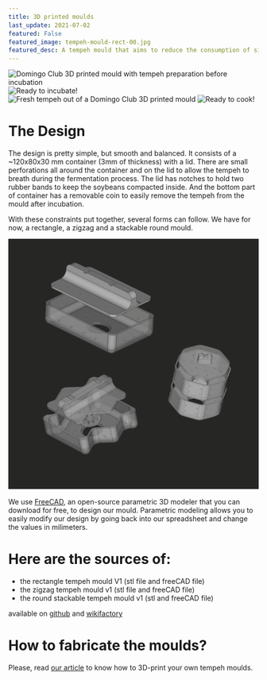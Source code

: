 ```yaml
---
title: 3D printed moulds
last_update: 2021-07-02
featured: False
featured_image: tempeh-mould-rect-00.jpg
featured_desc: A tempeh mould that aims to reduce the consumption of single-use plastics
---
```


![Domingo Club 3D printed mould with tempeh preparation before incubation](tempeh-mould-rect-00.jpg)
![Ready to incubate!](tempeh-mould-rect-01.jpg)
![Fresh tempeh out of a Domingo Club 3D printed mould](tempeh-mould-rect-02.jpg)
![Ready to cook!](tempeh-mould-rect-07.jpg)

# The Design

The design is pretty simple, but smooth and balanced. It consists of a ~120x80x30 mm container (3mm of thickness) with a lid. There are small perforations all around the container and on the lid to allow the tempeh to breath during the fermentation process. The lid has notches to hold two rubber bands to keep the soybeans compacted inside. And the bottom part of container has a removable coin to easily remove the tempeh from the mould after incubation.

With these constraints put together, several forms can follow. We have for now, a rectangle, a zigzag and a stackable round mould.

![Domingo Club tempeh mould in FreeCAD](compilation.png)

We use [FreeCAD](https://www.freecadweb.org/), an open-source parametric 3D modeler that you can download for free, to design our mould. Parametric modeling allows you to easily modify our design by going back into our spreadsheet and change the values in milimeters.


# Here are the sources of:

- the rectangle tempeh mould V1 (stl file and freeCAD file)
- the zigzag tempeh mould v1 (stl file and freeCAD file)
- the round stackable tempeh mould v1 (stl and freeCAD file)

available on [github](https://github.com/domingoclub/tempeh-moulds) and [wikifactory](https://wikifactory.com/@domingoclub/tempeh-molds)

# How to fabricate the moulds?

Please, read [our article](fabrication.html) to know how to 3D-print your own tempeh moulds.
